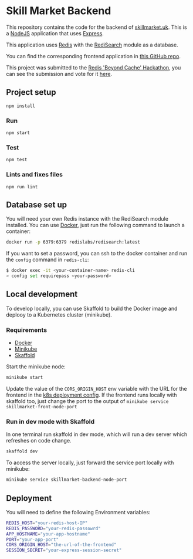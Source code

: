 # Skill Market Backend

This repository contains the code for the backend of [skillmarket.uk](https://skillmarket.uk). This is a [NodeJS](https://nodejs.org)
application that uses [Express](https://expressjs.com/).

This application uses [Redis](https://redis.io/) with the [RediSearch](https://oss.redislabs.com/redisearch/) module as a database. 

You can find the corresponding frontend application in [this GitHub repo](https://github.com/julianmateu/skillmarket-front).

This project was submitted to the [Redis 'Beyond Cache' Hackathon](https://redisbeyondcache2020.devpost.com), you can see
the submission and vote for it [here](https://devpost.com/software/skill-market-t5cova).

## Project setup
```
npm install
```

### Run
```
npm start 
```

### Test
```
npm test
```

### Lints and fixes files
```
npm run lint
```

## Database set up

You will need your own Redis instance with the RediSearch module installed.
You can use [Docker](), just run the following command to launch a container:
```bash
docker run -p 6379:6379 redislabs/redisearch:latest
```

If you want to set a password, you can ssh to the docker container and run the `config` command in `redis-cli`:
```bash
$ docker exec -it <your-container-name> redis-cli
> config set requirepass <your-password>
```

## Local development

To develop locally, you can use Skaffold to build the Docker image and deplooy to a Kubernetes cluster (minikube).

### Requirements
* [Docker](https://www.docker.com/)
* [Minikube](https://minikube.sigs.k8s.io/docs/start/)
* [Skaffold](https://skaffold.dev/)

Start the minikube node:
```bash
minikube start
```

Update the value of the `CORS_ORIGIN_HOST` env variable with the URL for the frontend in the [k8s deployment config](./k8s/deploy.yml). If the frontend runs locally with skaffold too, just change the port to the output of `minikube service skillmarket-front-node-port`

### Run in dev mode with Skaffold
In one terminal run skaffold in dev mode, which will run a dev server which refreshes on code change.
```bash
skaffold dev
```

To access the server locally, just forward the service port locally with minikube:
```bash
minikube service skillmarket-backend-node-port
```

## Deployment

You will need to define the following Environment variables:

```bash
REDIS_HOST="your-redis-host-IP"
REDIS_PASSWORD="your-redis-passowrd"
APP_HOSTNAME="your-app-hostname"
PORT="your-app-port"
CORS_ORIGIN_HOST="the-url-of-the-frontend"
SESSION_SECRET="your-express-session-secret"
```
